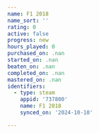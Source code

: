 ```yaml
---
name: F1 2018
name_sort: ''
rating: 0
active: false
progress: new
hours_played: 0
purchased_on: .nan
started_on: .nan
beaten_on: .nan
completed_on: .nan
mastered_on: .nan
identifiers:
  - type: steam
    appid: '737800'
    name: F1 2018
    synced_on: '2024-10-10'

---
```

